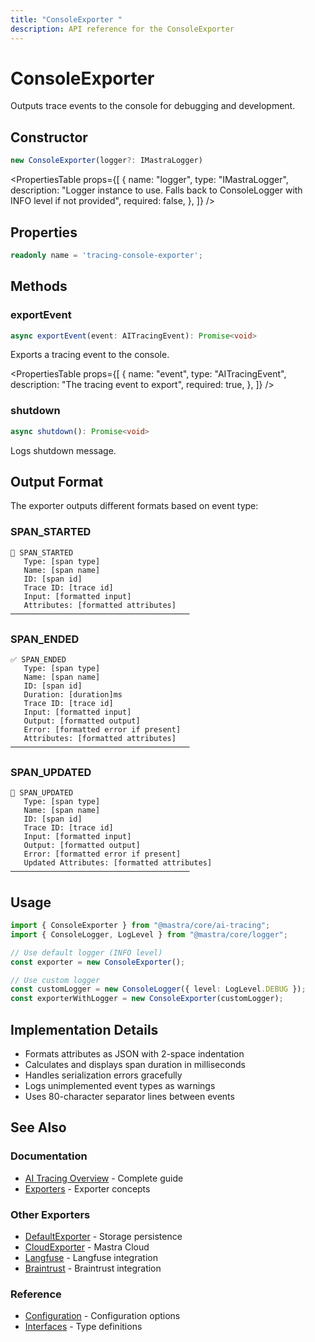 ```yaml
---
title: "ConsoleExporter "
description: API reference for the ConsoleExporter
---
```


# ConsoleExporter

Outputs trace events to the console for debugging and development.

## Constructor

```typescript
new ConsoleExporter(logger?: IMastraLogger)
```

<PropertiesTable
props={[
{
name: "logger",
type: "IMastraLogger",
description: "Logger instance to use. Falls back to ConsoleLogger with INFO level if not provided",
required: false,
},
]}
/>

## Properties

```typescript
readonly name = 'tracing-console-exporter';
```

## Methods

### exportEvent

```typescript
async exportEvent(event: AITracingEvent): Promise<void>
```

Exports a tracing event to the console.

<PropertiesTable
props={[
{
name: "event",
type: "AITracingEvent",
description: "The tracing event to export",
required: true,
},
]}
/>

### shutdown

```typescript
async shutdown(): Promise<void>
```

Logs shutdown message.

## Output Format

The exporter outputs different formats based on event type:

### SPAN_STARTED

```
🚀 SPAN_STARTED
   Type: [span type]
   Name: [span name]
   ID: [span id]
   Trace ID: [trace id]
   Input: [formatted input]
   Attributes: [formatted attributes]
────────────────────────────────────────
```

### SPAN_ENDED

```
✅ SPAN_ENDED
   Type: [span type]
   Name: [span name]
   ID: [span id]
   Duration: [duration]ms
   Trace ID: [trace id]
   Input: [formatted input]
   Output: [formatted output]
   Error: [formatted error if present]
   Attributes: [formatted attributes]
────────────────────────────────────────
```

### SPAN_UPDATED

```
📝 SPAN_UPDATED
   Type: [span type]
   Name: [span name]
   ID: [span id]
   Trace ID: [trace id]
   Input: [formatted input]
   Output: [formatted output]
   Error: [formatted error if present]
   Updated Attributes: [formatted attributes]
────────────────────────────────────────
```

## Usage

```typescript
import { ConsoleExporter } from "@mastra/core/ai-tracing";
import { ConsoleLogger, LogLevel } from "@mastra/core/logger";

// Use default logger (INFO level)
const exporter = new ConsoleExporter();

// Use custom logger
const customLogger = new ConsoleLogger({ level: LogLevel.DEBUG });
const exporterWithLogger = new ConsoleExporter(customLogger);
```

## Implementation Details

- Formats attributes as JSON with 2-space indentation
- Calculates and displays span duration in milliseconds
- Handles serialization errors gracefully
- Logs unimplemented event types as warnings
- Uses 80-character separator lines between events

## See Also

### Documentation

- [AI Tracing Overview](/docs/observability/ai-tracing/overview) - Complete guide
- [Exporters](/docs/observability/ai-tracing/overview#exporters) - Exporter concepts

### Other Exporters

- [DefaultExporter](/docs/reference/observability/ai-tracing/exporters/default-exporter) - Storage persistence
- [CloudExporter](/docs/reference/observability/ai-tracing/exporters/cloud-exporter) - Mastra Cloud
- [Langfuse](/docs/reference/observability/ai-tracing/exporters/langfuse) - Langfuse integration
- [Braintrust](/docs/reference/observability/ai-tracing/exporters/braintrust) - Braintrust integration

### Reference

- [Configuration](/docs/reference/observability/ai-tracing/configuration) - Configuration options
- [Interfaces](/docs/reference/observability/ai-tracing/interfaces) - Type definitions
